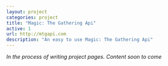 ```yaml
---
layout: project
categories: project
title: "Magic: The Gathering Api"
active: 1
url: http://mtgapi.com
description: "An easy to use Magic: The Gathering Api"
---
```


*In the process of writing project pages.  Content soon to come*
